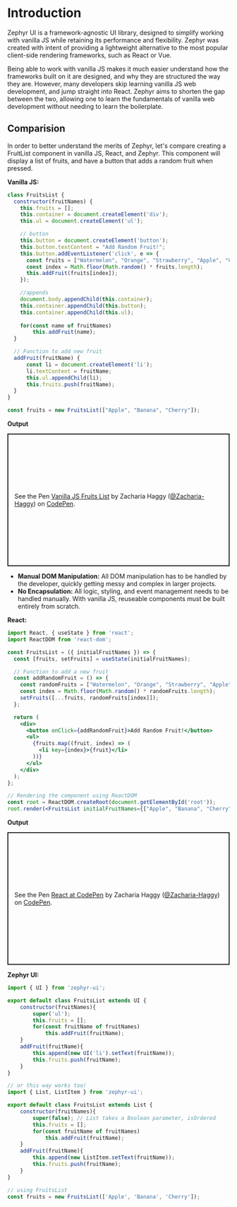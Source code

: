 # Introduction
Zephyr UI is a framework-agnostic UI library, designed to simplify working with vanilla JS while retaining its performance and flexibility. Zephyr was created with intent of providing 
a lightweight alternative to the most popular client-side rendering frameworks, such as React or Vue. 

Being able to work with vanilla JS makes it much easier understand how the frameworks built on it are designed, and why they are structured the way they are. However, many developers skip learning vanilla JS web development, and jump straight into React. Zephyr aims to shorten the gap between the two, allowing one to learn the fundamentals of vanilla web development without needing to learn the boilerplate.

## Comparision
In order to better understand the merits of Zephyr, let's compare creating a FruitList component in vanilla JS, React, and Zephyr. This component will display a list of fruits, and have a button that adds a random fruit when pressed.

**Vanilla JS:**
```javascript
class FruitsList {
  constructor(fruitNames) {
    this.fruits = [];
    this.container = document.createElement('div');
    this.ul = document.createElement('ul');

    // button 
    this.button = document.createElement('button');
    this.button.textContent = "Add Random Fruit!";
    this.button.addEventListener('click', e => {
      const fruits = ["Watermelon", "Orange", "Strawberry", "Apple", "Cherry", "Mango", "Grape"];
      const index = Math.floor(Math.random() * fruits.length);
      this.addFruit(fruits[index]);
    });

    //appends
    document.body.appendChild(this.container);
    this.container.appendChild(this.button);
    this.container.appendChild(this.ul);
    
    for(const name of fruitNames)
        this.addFruit(name);
  }

  // Function to add new fruit
  addFruit(fruitName) {
      const li = document.createElement('li');
      li.textContent = fruitName;
      this.ul.appendChild(li);
      this.fruits.push(fruitName);
  }
}

const fruits = new FruitsList(["Apple", "Banana", "Cherry"]);
```
**Output**
<div data-zephyr-parse=false>
<p class="codepen" data-height="300" data-default-tab="js,result" data-slug-hash="mybaVGN" data-pen-title="Vanilla JS Fruits List" data-user="Zacharia-Haggy" style="height: 300px; box-sizing: border-box; display: flex; align-items: center; justify-content: center; border: 2px solid; margin: 1em 0; padding: 1em;">
  <span>See the Pen <a href="https://codepen.io/Zacharia-Haggy/pen/mybaVGN">
  Vanilla JS Fruits List</a> by Zacharia Haggy (<a href="https://codepen.io/Zacharia-Haggy">@Zacharia-Haggy</a>)
  on <a href="https://codepen.io">CodePen</a>.</span>
</p>
</div>
<script async src="https://public.codepenassets.com/embed/index.js"></script>

- **Manual DOM Manipulation:** All DOM manipulation has to be handled by the developer, quickly getting messy and complex in larger projects.
- **No Encapsulation:** All logic, styling, and event management needs to be handled manually. With vanilla JS, reuseable components must be built entirely from scratch.

**React:**
```jsx
import React, { useState } from 'react';
import ReactDOM from 'react-dom';

const FruitsList = ({ initialFruitNames }) => {
  const [fruits, setFruits] = useState(initialFruitNames);

  // Function to add a new fruit
  const addRandomFruit = () => {
    const randomFruits = ["Watermelon", "Orange", "Strawberry", "Apple", "Cherry", "Mango", "Grape"];
    const index = Math.floor(Math.random() * randomFruits.length);
    setFruits([...fruits, randomFruits[index]]);
  };

  return (
    <div>
      <button onClick={addRandomFruit}>Add Random Fruit!</button>
      <ul>
        {fruits.map((fruit, index) => (
          <li key={index}>{fruit}</li>
        ))}
      </ul>
    </div>
  );
};

// Rendering the component using ReactDOM
const root = ReactDOM.createRoot(document.getElementById('root'));
root.render(<FruitsList initialFruitNames={["Apple", "Banana", "Cherry"]} />);
```
**Output**
<div data-zephyr-parse=false>
<p class="codepen" data-height="300" data-default-tab="js,result" data-slug-hash="yyBGPwy" data-pen-title="React at CodePen" data-user="Zacharia-Haggy" style="height: 300px; box-sizing: border-box; display: flex; align-items: center; justify-content: center; border: 2px solid; margin: 1em 0; padding: 1em;">
  <span>See the Pen <a href="https://codepen.io/Zacharia-Haggy/pen/yyBGPwy">
  React at CodePen</a> by Zacharia Haggy (<a href="https://codepen.io/Zacharia-Haggy">@Zacharia-Haggy</a>)
  on <a href="https://codepen.io">CodePen</a>.</span>
</p>
</div>
<script async src="https://public.codepenassets.com/embed/index.js"></script>

**Zephyr UI:**
```javascript
import { UI } from 'zephyr-ui';

export default class FruitsList extends UI {
	constructor(fruitNames){
		super('ul');
		this.fruits = [];
		for(const fruitName of fruitNames)
			this.addFruit(fruitName);
	}
	addFruit(fruitName){
		this.append(new UI('li').setText(fruitName));
		this.fruits.push(fruitName);
	}
}

// or this way works too!
import { List, ListItem } from 'zephyr-ui';

export default class FruitsList extends List {
	constructor(fruitNames){
		super(false); // List takes a Boolean parameter, isOrdered
		this.fruits = [];
		for(const fruitName of fruitNames)
			this.addFruit(fruitName);
	}
	addFruit(fruitName){
		this.append(new ListItem.setText(fruitName));
		this.fruits.push(fruitName);
	}
}

// using FruitsList
const fruits = new FruitsList(['Apple', 'Banana', 'Cherry']);
```